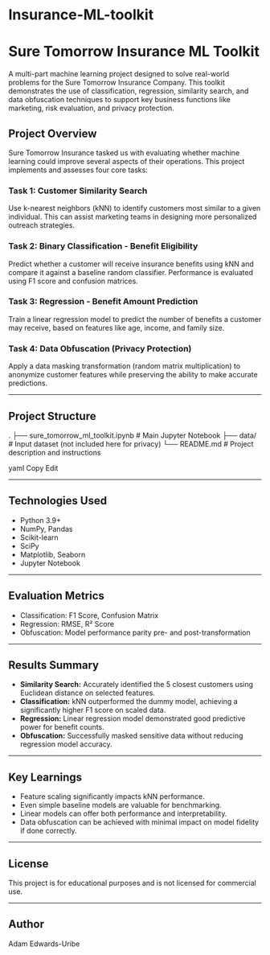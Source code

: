 # Insurance-ML-toolkit
# Sure Tomorrow Insurance ML Toolkit

A multi-part machine learning project designed to solve real-world problems for the Sure Tomorrow Insurance Company. This toolkit demonstrates the use of classification, regression, similarity search, and data obfuscation techniques to support key business functions like marketing, risk evaluation, and privacy protection.

##  Project Overview

Sure Tomorrow Insurance tasked us with evaluating whether machine learning could improve several aspects of their operations. This project implements and assesses four core tasks:

###  Task 1: Customer Similarity Search
Use k-nearest neighbors (kNN) to identify customers most similar to a given individual. This can assist marketing teams in designing more personalized outreach strategies.

###  Task 2: Binary Classification - Benefit Eligibility
Predict whether a customer will receive insurance benefits using kNN and compare it against a baseline random classifier. Performance is evaluated using F1 score and confusion matrices.

###  Task 3: Regression - Benefit Amount Prediction
Train a linear regression model to predict the number of benefits a customer may receive, based on features like age, income, and family size.

###  Task 4: Data Obfuscation (Privacy Protection)
Apply a data masking transformation (random matrix multiplication) to anonymize customer features while preserving the ability to make accurate predictions.

---

##  Project Structure

.
├── sure_tomorrow_ml_toolkit.ipynb # Main Jupyter Notebook
├── data/ # Input dataset (not included here for privacy)
└── README.md # Project description and instructions

yaml
Copy
Edit

---

##  Technologies Used

- Python 3.9+
- NumPy, Pandas
- Scikit-learn
- SciPy
- Matplotlib, Seaborn
- Jupyter Notebook

---

##  Evaluation Metrics

- Classification: F1 Score, Confusion Matrix
- Regression: RMSE, R² Score
- Obfuscation: Model performance parity pre- and post-transformation

---

##  Results Summary

- **Similarity Search:** Accurately identified the 5 closest customers using Euclidean distance on selected features.
- **Classification:** kNN outperformed the dummy model, achieving a significantly higher F1 score on scaled data.
- **Regression:** Linear regression model demonstrated good predictive power for benefit counts.
- **Obfuscation:** Successfully masked sensitive data without reducing regression model accuracy.

---

##  Key Learnings

- Feature scaling significantly impacts kNN performance.
- Even simple baseline models are valuable for benchmarking.
- Linear models can offer both performance and interpretability.
- Data obfuscation can be achieved with minimal impact on model fidelity if done correctly.

---

##  License

This project is for educational purposes and is not licensed for commercial use.

---

##  Author

Adam Edwards-Uribe  

